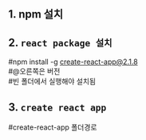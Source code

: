 ## 1. npm 설치
   
   
   
## 2. `react package 설치`
   #npm install -g create-react-app@2.1.8 <br>
   #@오른쪽은 버전 <br>
   #빈 폴더에서 실행해야 설치됨 <br>

## 3. `create react app`
   #create-react-app 폴더경로

